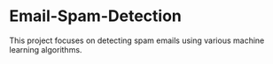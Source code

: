 # Email-Spam-Detection
This project focuses on detecting spam emails using various machine learning algorithms.
